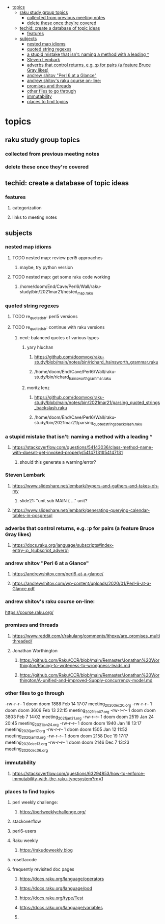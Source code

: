 - [topics](#org4e5d30d)
  - [raku study group topics](#orgc8501e7)
    - [collected from previous meeting notes](#orgfbc6353)
    - [delete these once they're covered](#orgc9855d8)
  - [techid: create a database of topic ideas](#org85edcfb)
    - [features](#org202df1a)
  - [subjects](#orgccebee6)
    - [nested map idioms](#org3d512ca)
    - [quoted string regexes](#org7f4e69b)
    - [a stupid mistake that isn't: naming a method with a leading ^](#org85adaa2)
    - [Steven Lembark](#org6ca7a7b)
    - [adverbs that control returns, e.g. :p for pairs (a feature Bruce Gray likes)](#orgca73da4)
    - [andrew shitov "Perl 6 at a Glance"](#org93c3f83)
    - [andrew shitov's raku course on-line:](#org642c753)
    - [promises and threads](#orgb428661)
    - [other files to go through](#org35c4199)
    - [immutability](#orgf179ba9)
    - [places to find topics](#org9067189)


<a id="org4e5d30d"></a>

# topics


<a id="orgc8501e7"></a>

## raku study group topics


<a id="orgfbc6353"></a>

### collected from previous meeting notes


<a id="orgc9855d8"></a>

### delete these once they're covered


<a id="org85edcfb"></a>

## techid: create a database of topic ideas


<a id="org202df1a"></a>

### features

1.  categorization

2.  links to meeting notes


<a id="orgccebee6"></a>

## subjects


<a id="org3d512ca"></a>

### nested map idioms

1.  TODO nested map: review perl5 approaches

    1.  maybe, try python version

2.  TODO nested map: get some raku code working

    1.  /home/doom/End/Cave/Perl6/Wall/raku-study/bin/2021mar21/nested<sub>map.raku</sub>


<a id="org7f4e69b"></a>

### quoted string regexes

1.  TODO re<sub>quoted</sub><sub>str</sub>: perl5 versions

2.  TODO re<sub>quoted</sub><sub>str</sub>: continue with raku versions

    1.  next: balanced quotes of various types
    
        1.  yary hluchan
        
            1.  <https://github.com/doomvox/raku-study/blob/main/notes/bin/richard_hainsworth_grammar.raku>
            
            2.  /home/doom/End/Cave/Perl6/Wall/raku-study/bin/richard<sub>hainsworth</sub><sub>grammar.raku</sub>
        
        2.  moritz lenz
        
            1.  <https://github.com/doomvox/raku-study/blob/main/notes/bin/2021mar21/parsing_quoted_strings_backslash.raku>
            
            2.  /home/doom/End/Cave/Perl6/Wall/raku-study/bin/2021mar21/parsing<sub>quoted</sub><sub>strings</sub><sub>backslash.raku</sub>


<a id="org85adaa2"></a>

### a stupid mistake that isn't: naming a method with a leading ^

1.  <https://stackoverflow.com/questions/54143036/class-method-name-with-doesnt-get-invoked-properly/54147131#54147131>

    1.  should this generate a warning/error?


<a id="org6ca7a7b"></a>

### Steven Lembark

1.  <https://www.slideshare.net/lembark/hypers-and-gathers-and-takes-oh-my>

    1.  slide21:  "unit sub MAIN { &#x2026;"  unit?

2.  <https://www.slideshare.net/lembark/generating-querying-calendar-tables-in-posgresql>


<a id="orgca73da4"></a>

### adverbs that control returns, e.g. :p for pairs (a feature Bruce Gray likes)

1.  <https://docs.raku.org/language/subscripts#index-entry-:p_(subscript_adverb)>


<a id="org93c3f83"></a>

### andrew shitov "Perl 6 at a Glance"

1.  <https://andrewshitov.com/perl6-at-a-glance/>

2.  <https://andrewshitov.com/wp-content/uploads/2020/01/Perl-6-at-a-Glance.pdf>


<a id="org642c753"></a>

### andrew shitov's raku course on-line:

<https://course.raku.org/>


<a id="orgb428661"></a>

### promises and threads

1.  <https://www.reddit.com/r/rakulang/comments/lthpxe/are_promises_multithreaded/>

2.  Jonathan Worthington

    1.  <https://github.com/Raku/CCR/blob/main/Remaster/Jonathan%20Worthington/Racing-to-writeness-to-wrongness-leads.md>
    
    2.  <https://github.com/Raku/CCR/blob/main/Remaster/Jonathan%20Worthington/A-unified-and-improved-Supply-concurrency-model.md>


<a id="org35c4199"></a>

### other files to go through

-rw-r&#x2013;r&#x2013; 1 doom doom 1888 Feb 14 17:07 meeting<sub>2020dec20.org</sub> -rw-r&#x2013;r&#x2013; 1 doom doom 3606 Feb 13 22:15 meeting<sub>2021feb07.org</sub> -rw-r&#x2013;r&#x2013; 1 doom doom 3803 Feb 7 14:02 meeting<sub>2021jan31.org</sub> -rw-r&#x2013;r&#x2013; 1 doom doom 2519 Jan 24 20:45 meeting<sub>2021jan24.org</sub> -rw-r&#x2013;r&#x2013; 1 doom doom 1940 Jan 18 13:17 meeting<sub>2020jan17.org</sub> -rw-r&#x2013;r&#x2013; 1 doom doom 1505 Jan 12 11:52 meeting<sub>2020jan10.org</sub> -rw-r&#x2013;r&#x2013; 1 doom doom 2158 Dec 19 17:17 meeting<sub>2020dec13.org</sub> -rw-r&#x2013;r&#x2013; 1 doom doom 2146 Dec 7 13:23 meeting<sub>2020dec06.org</sub>


<a id="orgf179ba9"></a>

### immutability

1.  <https://stackoverflow.com/questions/63294853/how-to-enforce-immutability-with-the-raku-typesystem?rq=1>


<a id="org9067189"></a>

### places to find topics

1.  perl weekly challenge:

    1.  <https://perlweeklychallenge.org/>

2.  stackoverflow

3.  perl6-users

4.  Raku weekly

    1.  <https://rakudoweekly.blog>

5.  rosettacode

6.  frequently revisited doc pages

    1.  <https://docs.raku.org/language/operators>
    
    2.  <https://docs.raku.org/language/pod>
    
    3.  <https://docs.raku.org/type/Test>
    
    4.  <https://docs.raku.org/language/variables>
    
    5.
